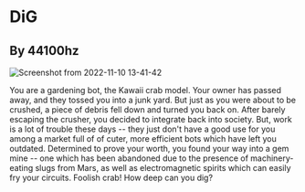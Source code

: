 # DiG
## By 44100hz 

![Screenshot from 2022-11-10 13-41-42](https://user-images.githubusercontent.com/11461551/201190906-7e96b395-fce3-45cc-a768-c061f5687939.png)

You are a gardening bot, the Kawaii crab model. Your owner
has passed away, and they tossed you into a junk yard. But just as you were
about to be crushed, a piece of debris fell down and turned you back on. After barely escaping the crusher, you decided to
integrate back into society. But, work is a lot of trouble these days -- they
just don't have a good use for you among a market full of of cuter, more efficient bots
which have left you outdated. Determined to prove your worth, you found your way
into a gem mine -- one which has been abandoned due to the presence of
machinery-eating slugs from Mars, as well as electromagnetic spirits which can
easily fry your circuits. Foolish crab! How deep can you dig?
